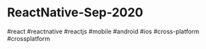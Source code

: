 # ReactNative-Sep-2020
#react
#reactnative
#reactjs
#mobile
#android
#ios
#cross-platform
#crossplatform
